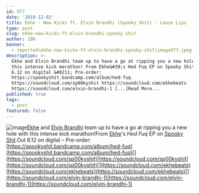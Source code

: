 ```yaml
---
id: 977
date: '2019-12-02'
title: Ekhe - New Kicks ft. Elvin Brandhi (Spooky Shit) - Loose Lips
type: post
slug: ekhe-new-kicks-ft-elvin-brandhi-spooky-shit
author: 100
banner:
  - imported\ekhe-new-kicks-ft-elvin-brandhi-spooky-shit\image977.jpeg
description: >-
  Ekhe and Elvin Brandhi team up to have a go at ripping you a new hole with
  this intense kick marathon! From Ekhe&#39;s Hed Fuq EP on Spooky Shit. Out
  6.12 on digital &#8211; Pre-order:
  https://spookyshit.bandcamp.com/album/hed-fuq
  https://soundcloud.com/sp00kyshit https://soundcloud.com/ekhebeats
  https://soundcloud.com/elvin-brandhi-1 [...]Read More...
published: true
tags:
  - post
featured: false
---
```

![image](../imported\ekhe-new-kicks-ft-elvin-brandhi-spooky-shit\image977.jpeg)[Ekhe](https://www.facebook.com/ekhebeats/) and [Elvin Brandhi](https://elvinbrandhi.bandcamp.com/) team up to have a go at ripping you a new hole with this intense kick marathon!From [Ekhe](https://www.residentadvisor.net/dj/ekhe)'s _Hed Fuq_ EP on [Spooky Shit](https://spookyshit.bandcamp.com/).Out 6.12 on digital – Pre-order: [](https://spookyshit.bandcamp.com/album/hed-fuq)[https://spookyshit.bandcamp.com/album/hed-fuq](https://spookyshit.bandcamp.com/album/hed-fuq)[](https://soundcloud.com/sp00kyshit)[https://soundcloud.com/sp00kyshit](https://soundcloud.com/sp00kyshit)[](https://soundcloud.com/ekhebeats)[https://soundcloud.com/ekhebeats](https://soundcloud.com/ekhebeats)[](https://soundcloud.com/elvin-brandhi-1)[https://soundcloud.com/elvin-brandhi-1](https://soundcloud.com/elvin-brandhi-1)